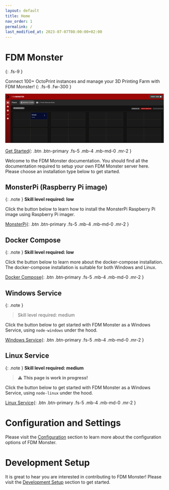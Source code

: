 ```yaml
---
layout: default
title: Home
nav_order: 1
permalink: /
last_modified_at: 2023-07-07T08:00:00+02:00
---
```


# FDM Monster
{: .fs-9 }

Connect 100+ OctoPrint instances and manage your 3D Printing Farm with FDM Monster!
{: .fs-6 .fw-300 }

![Image](./images/server-running.png)

[Get Started](/installations){: .btn .btn-primary .fs-5 .mb-4 .mb-md-0 .mr-2 }

Welcome to the FDM Monster documentation. You should find all the documentation required to setup your own FDM Monster
server here.
Please choose an installation type below to get started.

## MonsterPi (Raspberry Pi image)

{: .note }
**Skill level required: low**

Click the button below to learn
how to install the MonsterPi Raspberry Pi image using Raspberry Pi imager.

[MonsterPi](installations/monsterpi.md){: .btn .btn-primary .fs-5 .mb-4 .mb-md-0 .mr-2 }

## Docker Compose

{: .note }
**Skill level required: low**

Click the button below to learn more about the docker-compose installation. 
The docker-compose installation is suitable for both Windows and Linux.

[Docker Compose](installations/docker_compose.md){: .btn .btn-primary .fs-5 .mb-4 .mb-md-0 .mr-2 }

## Windows Service

{: .note }
> Skill level required: medium

Click the button below to get started with FDM Monster as a Windows Service, using `node-windows` under the hood.

[Windows Service](installations/windows_service.md){: .btn .btn-primary .fs-5 .mb-4 .mb-md-0 .mr-2 }

## Linux Service

{: .note }
**Skill level required: medium**

> :warning: **This page is work in progress!**

Click the button below to get started with FDM Monster as a Windows Service, using `node-linux` under the hood.

[Linux Service](installations/linux_service.md){: .btn .btn-primary .fs-5 .mb-4 .mb-md-0 .mr-2 }

# Configuration and Settings

Please visit the [Configuration](configuration) section to learn more about the configuration options of FDM Monster.

# Development Setup

It is great to hear you are interested in contributing to FDM Monster!
Please visit the [Development Setup](development_setup) section to get started.

